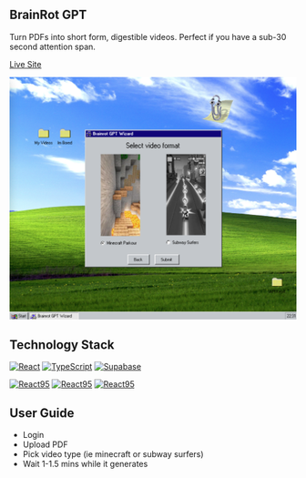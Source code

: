 ## BrainRot GPT

Turn PDFs into short form, digestible videos. Perfect if you have a sub-30 second attention span. 

[Live Site](https://brainrot-gpt-53atjhfps-tfrank11s-projects.vercel.app/)

<img src="public/brainrot-preview.png" width="600" >

## Technology Stack

[![React](https://img.shields.io/badge/React-20232A?style=for-the-badge&logo=react&logoColor=61DAFB)](https://react.dev/)
[![TypeScript](https://img.shields.io/badge/TypeScript-%23007ACC?style=for-the-badge&logo=typescript&logoColor=white)](https://www.typescriptlang.org/)
[![Supabase](https://img.shields.io/badge/Supabase-181818?style=for-the-badge&logo=supabase&logoColor=white)](https://supabase.com/)

[![React95](https://img.shields.io/badge/Deepgram-grey)](https://deepgram.com/)
[![React95](https://img.shields.io/badge/ElevenLabs-grey)](https://elevenlabs.io/)
[![React95](https://img.shields.io/badge/OpenAI-4o--mini-blue)](https://openai.com/api/)


## User Guide
- Login
- Upload PDF
- Pick video type (ie minecraft or subway surfers)
- Wait 1-1.5 mins while it generates

